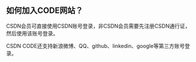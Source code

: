 ## 如何加入CODE网站？

CSDN会员可直接使用CSDN账号登录，非CSDN会员需要先注册CSDN通行证，然后使用该账号登录。

CSDN CODE还支持新浪微博、QQ、github、linkedin、google等第三方账号登录。


